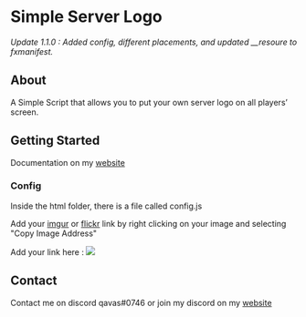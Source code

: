 # Simple Server Logo
*Update 1.1.0 : Added config, different placements, and updated __resoure to fxmanifest.*

## About <a name = "about"></a>
A Simple Script that allows you to put your own server logo on all players’ screen.

## Getting Started <a name = "getting_started"></a>
Documentation on my <a href="https://qtprod.com/simpleserverlogo">website</a> 

### Config
Inside the html folder, there is a file called config.js

Add your <a href="https://imgur.com">imgur</a> or <a href="https://flickr.com">flickr</a> link by right clicking on your image and selecting "Copy Image Address"

Add your link here :
<img src="https://live.staticflickr.com/65535/50960478886_674c4dc4de.jpg">

## Contact <a name = "contact"></a>
Contact me on discord qavas#0746 or join my discord on my <a href="https://qtprod.com">website</a> 
